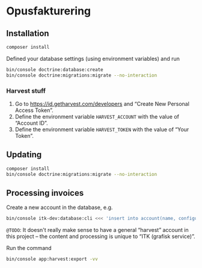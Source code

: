 # Opusfakturering

## Installation

```sh
composer install
```

Defined your database settings (using environment variables) and run

```sh
bin/console doctrine:database:create
bin/console doctrine:migrations:migrate --no-interaction
```


### Harvest stuff

1. Go to https://id.getharvest.com/developers and “Create New Personal
   Access Token”.
2. Define the environment variable `HARVEST_ACCOUNT` with the value of
   “Account ID”.
3. Define the environment variable `HARVEST_TOKEN` with the value of
   “Your Token”.

## Updating

```sh
composer install
bin/console doctrine:migrations:migrate --no-interaction
```


## Processing invoices

Create a new account in the database, e.g.

```sh
bin/console itk-dev:database:cli <<< 'insert into account(name, configuration) values ("ITK (grafisk service)", "{\"type\": \"harvest\"}");'
```

`@TODO`: It doesn't really make sense to have a general “harvest” account in this project – the content and processing is unique to “ITK (grafisk service)”.

Run the command

```sh
bin/console app:harvest:export -vv
```
